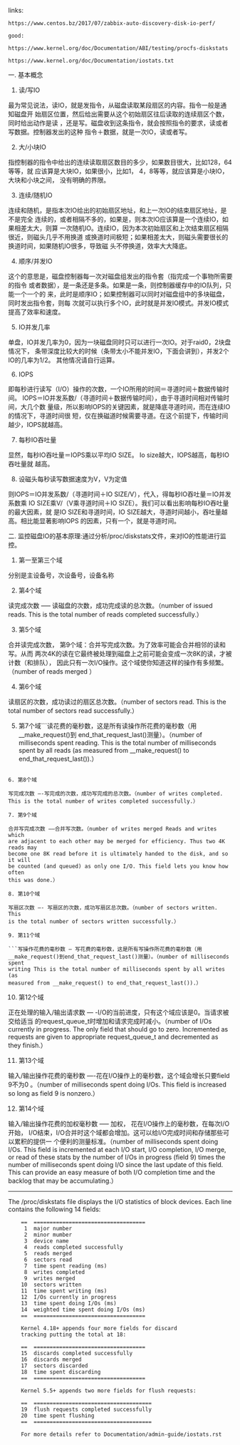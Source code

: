 links:

    https://www.centos.bz/2017/07/zabbix-auto-discovery-disk-io-perf/

    good:

    https://www.kernel.org/doc/Documentation/ABI/testing/procfs-diskstats

    https://www.kernel.org/doc/Documentation/iostats.txt

一. 基本概念

1. 读/写IO

最为常见说法，读IO，就是发指令，从磁盘读取某段扇区的内容。指令一般是通知磁盘开
始扇区位置，然后给出需要从这个初始扇区往后读取的连续扇区个数，同时给出动作是读
，还是写。磁盘收到这条指令，就会按照指令的要求，读或者写数据。控制器发出的这种
指令＋数据，就是一次IO，读或者写。

2. 大/小块IO

指控制器的指令中给出的连续读取扇区数目的多少，如果数目很大，比如128，64等等，就
应该算是大块IO，如果很小，比如1， 4，8等等，就应该算是小块IO，大块和小块之间，
没有明确的界限。

3. 连续/随机IO

连续和随机，是指本次IO给出的初始扇区地址，和上一次IO的结束扇区地址，是不是完全
连续的，或者相隔不多的，如果是，则本次IO应该算是一个连续IO，如果相差太大，则算
一次随机IO。连续IO，因为本次初始扇区和上次结束扇区相隔很近，则磁头几乎不用换道
或换道时间极短；如果相差太大，则磁头需要很长的换道时间，如果随机IO很多，导致磁
头不停换道，效率大大降底。

4. 顺序/并发IO

这个的意思是，磁盘控制器每一次对磁盘组发出的指令套（指完成一个事物所需要的指令
或者数据），是一条还是多条。如果是一条，则控制器缓存中的IO队列，只能一个一个的
来，此时是顺序IO；如果控制器可以同时对磁盘组中的多块磁盘，同时发出指令套，则每
次就可以执行多个IO，此时就是并发IO模式。并发IO模式提高了效率和速度。

5. IO并发几率

单盘，IO并发几率为0，因为一块磁盘同时只可以进行一次IO。对于raid0，2块盘情况下，
条带深度比较大的时候（条带太小不能并发IO，下面会讲到），并发2个IO的几率为1/2。
其他情况请自行运算。

6. IOPS

即每秒进行读写（I/O）操作的次数，一个IO所用的时间＝寻道时间＋数据传输时间。
IOPS＝IO并发系数/（寻道时间＋数据传输时间），由于寻道时间相对传输时间，大几个数
量级，所以影响IOPS的关键因素，就是降底寻道时间，而在连续IO的情况下，寻道时间很
短，仅在换磁道时候需要寻道。在这个前提下，传输时间越少，IOPS就越高。

7. 每秒IO吞吐量

显然，每秒IO吞吐量＝IOPS乘以平均IO SIZE。 Io size越大，IOPS越高，每秒IO吞吐量就
越高。

8. 设磁头每秒读写数据速度为V，V为定值

则IOPS＝IO并发系数/（寻道时间＋IO SIZE/V），代入，得每秒IO吞吐量＝IO并发系数乘
IO SIZE乘V/（V乘寻道时间＋IO SIZE）。我们可以看出影响每秒IO吞吐量的最大因素，就
是IO SIZE和寻道时间，IO SIZE越大，寻道时间越小，吞吐量越高。相比能显著影响IOPS
的因素，只有一个，就是寻道时间。

二. 监控磁盘IO的基本原理:通过分析/proc/diskstats文件，来对IO的性能进行监控。

1. 第一至第三个域

分别是主设备号，次设备号，设备名称

2. 第4个域

读完成次数 —– 读磁盘的次数，成功完成读的总次数。（number of issued reads. This
is the total number of reads completed successfully.）

3. 第5个域

合并读完成次数， 第9个域：合并写完成次数。为了效率可能会合并相邻的读和写。从而
两次4K的读在它最终被处理到磁盘上之前可能会变成一次8K的读，才被计数（和排队），
因此只有一次I/O操作。这个域使你知道这样的操作有多频繁。（number of reads merged
）

4. 第6个域

读扇区的次数，成功读过的扇区总次数。（number of sectors read. This is the total
number of sectors read successfully.）

5. 第7个域```读花费的毫秒数，这是所有读操作所花费的毫秒数（用__make_request()到
   end_that_request_last()测量）。（number of milliseconds spent reading. This
   is the total number of milliseconds spent by all reads (as measured from
   __make_request() to end_that_request_last()).）

```

6. 第8个域

写完成次数 —-写完成的次数，成功写完成的总次数。（number of writes completed.
This is the total number of writes completed successfully.）

7. 第9个域

合并写完成次数 —–合并写次数。（number of writes merged Reads and writes which
are adjacent to each other may be merged for efficiency. Thus two 4K reads may
become one 8K read before it is ultimately handed to the disk, and so it will
be counted (and queued) as only one I/O. This field lets you know how often
this was done.）

8. 第10个域

写扇区次数 —- 写扇区的次数，成功写扇区总次数。（number of sectors written. This
is the total number of sectors written successfully.）

9. 第11个域

```写操作花费的毫秒数 — 写花费的毫秒数，这是所有写操作所花费的毫秒数（用
__make_request()到end_that_request_last()测量）。（number of milliseconds spent
writing This is the total number of milliseconds spent by all writes (as
measured from __make_request() to end_that_request_last()).）

```

10. 第12个域

正在处理的输入/输出请求数 — -I/O的当前进度，只有这个域应该是0。当请求被交给适当
的request_queue_t时增加和请求完成时减小。（number of I/Os currently in
progress. The only field that should go to zero. Incremented as requests are
given to appropriate request_queue_t and decremented as they finish.）

11. 第13个域

输入/输出操作花费的毫秒数 —-花在I/O操作上的毫秒数，这个域会增长只要field 9不为0
。（number of milliseconds spent doing I/Os. This field is increased so long as
field 9 is nonzero.）

12. 第14个域

输入/输出操作花费的加权毫秒数 —– 加权， 花在I/O操作上的毫秒数，在每次I/O开始，
I/O结束，I/O合并时这个域都会增加。这可以给I/O完成时间和存储那些可以累积的提供一
个便利的测量标准。（number of milliseconds spent doing I/Os. This field is
incremented at each I/O start, I/O completion, I/O merge, or read of these
stats by the number of I/Os in progress (field 9) times the number of
milliseconds spent doing I/O since the last update of this field. This can
provide an easy measure of both I/O completion time and the backlog that may be
accumulating.）





---

The /proc/diskstats file displays the I/O statistics
		of block devices. Each line contains the following 14
		fields:

		==  ===================================
		 1  major number
		 2  minor mumber
		 3  device name
		 4  reads completed successfully
		 5  reads merged
		 6  sectors read
		 7  time spent reading (ms)
		 8  writes completed
		 9  writes merged
		10  sectors written
		11  time spent writing (ms)
		12  I/Os currently in progress
		13  time spent doing I/Os (ms)
		14  weighted time spent doing I/Os (ms)
		==  ===================================

		Kernel 4.18+ appends four more fields for discard
		tracking putting the total at 18:

		==  ===================================
		15  discards completed successfully
		16  discards merged
		17  sectors discarded
		18  time spent discarding
		==  ===================================

		Kernel 5.5+ appends two more fields for flush requests:

		==  =====================================
		19  flush requests completed successfully
		20  time spent flushing
		==  =====================================

		For more details refer to Documentation/admin-guide/iostats.rst
